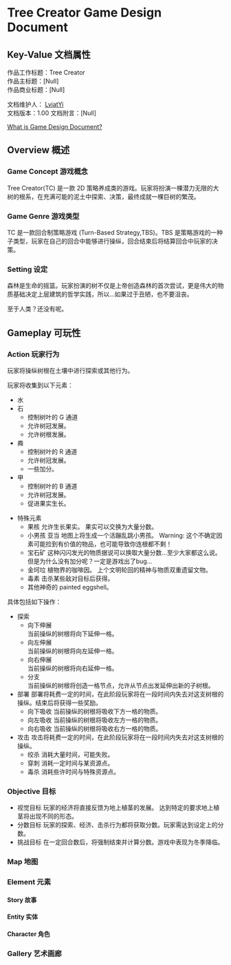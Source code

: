# Tree Creator Game Design Document

## Key-Value 文档属性

作品工作标题：Tree Creator  
作品主标题：[Null]  
作品商业标题：[Null]

文档维护人： [LviatYi][lviatyiaddr]  
文档版本：1.00
文档附言：[Null]  

<!--
    TODO_LviatYi: 更新文档附言
-->

[What is Game Design Document?][gdd-wiki]

## Overview 概述

### Game Concept 游戏概念

Tree Creator(TC) 是一款 2D 策略养成类的游戏。玩家将扮演一棵潜力无限的大树的根系，在充满可能的泥土中探索、决策，最终成就一棵巨树的繁茂。

### Game Genre 游戏类型

TC 是一款回合制策略游戏 (Turn-Based Strategy,TBS)。TBS 是策略游戏的一种子类型，玩家在自己的回合中能够进行操纵，回合结束后将结算回合中玩家的决策。

### Setting 设定

森林是生命的摇篮。玩家扮演的树不仅是上帝创造森林的首次尝试，更是伟大的物质基础决定上层建筑的哲学实践，所以...如果过于丑陋，也不要沮丧。

至于人类？还没有呢。

## Gameplay 可玩性

### Action 玩家行为

玩家将操纵树根在土壤中进行探索或其他行为。

玩家将收集到以下元素：

- 水
- 石
  - 控制树叶的 G 通道
  - 允许树冠发展。
  - 允许树根发展。
- 粦
  - 控制树叶的 R 通道
  - 允许树冠发展。
  - 一些加分。
- 甲
  - 控制树叶的 B 通道
  - 允许树冠发展。
  - 促进果实生长。

<!-- 
    TODO_LviatYi:可依据生物学继续补充设定。
-->

- 特殊元素
  - 果核
    允许生长果实。
    果实可以交换为大量分数。
  - 小男孩 亚当
  地图上将生成一个活蹦乱跳小男孩。
  Warning: 这个不确定因素可能捡到有价值的物品，也可能导致你连根都不剩！
  - 宝石矿
  这种闪闪发光的物质据说可以换取大量分数...至少大家都这么说。
  但是为什么没有加分呢？一定是游戏出了bug...
  - 金坷垃
  植物界的咖啡因。
  上个文明轮回的精神与物质双重遗留文物。
  - 毒素
  击杀某些敌对目标后获得。
  - 其他神奇的 painted eggshell。

具体包括如下操作：

- 探索
  - 向下伸展  
    当前操纵的树根将向下延伸一格。
  - 向左伸展  
    当前操纵的树根将向左延伸一格。
  - 向右伸展  
    当前操纵的树根将向右延伸一格。
  - 分支  
    当前操纵的树根将创造一格节点，允许从节点出发延伸出新的子树根。
- 部署
  部署将耗费一定的时间，在此阶段玩家将在一段时间内失去对这支树根的操纵。结束后将获得一些奖励。
  - 向下吸收
    当前操纵的树根将吸收下方一格的物质。
  - 向左吸收
    当前操纵的树根将吸收左方一格的物质。
  - 向右吸收
    当前操纵的树根将吸收右方一格的物质。
- 攻击
  攻击将耗费一定的时间，在此阶段玩家将在一段时间内失去对这支树根的操纵。
  - 绞杀
  消耗大量时间，可能失败。
  - 穿刺
  消耗一定时间与某资源点。
  - 毒杀
  消耗些许时间与特殊资源点。

### Objective 目标

- 视觉目标
  玩家的经济将直接反馈为地上植茎的发展。
  达到特定的要求地上植茎将出现不同的形态。
- 分数目标
  玩家的探索、经济、击杀行为都将获取分数。玩家需达到设定上的分数。
- 挑战目标
  在一定回合数后，将强制结束并计算分数。游戏中表现为冬季降临。

### Map 地图

### Element 元素

#### Story 故事

#### Entity 实体

#### Character 角色

### Gallery 艺术画廊

[gdd-wiki]: https://en.wikipedia.org/wiki/Game_design_document
[lviatyiaddr]: mailto:LviatYi@qq.com
